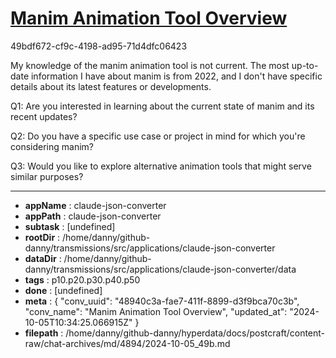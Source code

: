# [Manim Animation Tool Overview](https://claude.ai/chat/48940c3a-fae7-411f-8899-d3f9bca70c3b)

49bdf672-cf9c-4198-ad95-71d4dfc06423

 My knowledge of the manim animation tool is not current. The most up-to-date information I have about manim is from 2022, and I don't have specific details about its latest features or developments.

Q1: Are you interested in learning about the current state of manim and its recent updates?

Q2: Do you have a specific use case or project in mind for which you're considering manim?

Q3: Would you like to explore alternative animation tools that might serve similar purposes?

---

* **appName** : claude-json-converter
* **appPath** : claude-json-converter
* **subtask** : [undefined]
* **rootDir** : /home/danny/github-danny/transmissions/src/applications/claude-json-converter
* **dataDir** : /home/danny/github-danny/transmissions/src/applications/claude-json-converter/data
* **tags** : p10.p20.p30.p40.p50
* **done** : [undefined]
* **meta** : {
  "conv_uuid": "48940c3a-fae7-411f-8899-d3f9bca70c3b",
  "conv_name": "Manim Animation Tool Overview",
  "updated_at": "2024-10-05T10:34:25.066915Z"
}
* **filepath** : /home/danny/github-danny/hyperdata/docs/postcraft/content-raw/chat-archives/md/4894/2024-10-05_49b.md